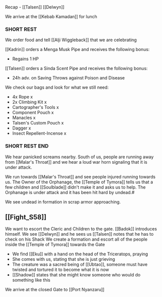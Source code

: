 Recap - [[Talsen]]
[[Delwyn]]

We arrive at the [[Kebab Kamadan]] for lunch

### SHORT REST
We order food and tell [[Alji Wiggleback]] that we are celebrating

[[Kadrin]] orders a Menga Musk Pipe and receives the following bonus:
- Regains 1 HP

[[Talsen]] orders a Sinda Scent Pipe and receives the following bonus:
- 24h adv. on Saving Throws against Poison and Disease

We check our bags and look for what we still need:
- 4x Rope x
- 2x Climbing Kit x
- Cartographer's Tools x
- Component Pouch x
- Manacles x
- Talsen's Custom Pouch x
- Dagger x
- Insect Repellent-Incense x

### SHORT REST END

We hear panicked screams nearby. South of us, people are running away from [[Malar's Throat]] and we hear a loud war horn signaling that it is under attack.

We run towards [[Malar's Throat]] and see people injured running towards us.
The Owner of the Orphanage, the [[Temple of Tymora]] tells us that a few children and [[Soulblade]] didn't make it and asks us to help.
The Orphanage is under attack and it has been hit hard by undead.#

We see undead in formation in scrap armor approaching.

## [[Fight_S58]]

We want to escort the Cleric and Children to the gate.
[[Badok]] introduces himself.
We see [[Delwyn]] and he sees us
[[Talsen]] notes that he has to check on his Shack
We create a formation and escort all of the people inside the [[Temple of Tymora]] towards the Gate
- We find [[Eku]] with a hand on the head of the Triceratops, praying
- She comes with us, stating that she is just grieving
- The creature was a sacred being of [[Ubtao]], someone must have twisted and tortured it to become what it is now
- [[Shadow]] states that she might know someone who would do something like this

We arrive at the closed Gate to [[Port Nyanzaru]]